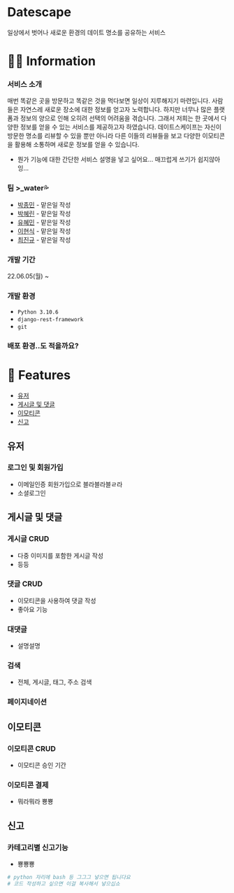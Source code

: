 # Datescape
일상에서 벗어나 새로운 환경의 데이트 명소를 공유하는 서비스

# 👨‍💻 Information
### 서비스 소개
매번 똑같은 곳을 방문하고 똑같은 것을 먹다보면 일상이 지루해지기 마련입니다. 사람들은 자연스레 새로운 장소에 대한 정보를 얻고자 노력합니다. 하지만 너무나 많은 플랫폼과 정보의 양으로 인해 오히려 선택의 어려움을 겪습니다. 그래서 저희는 한 곳에서 다양한 정보를 얻을 수 있는 서비스를 제공하고자 하였습니다.
데이트스케이프는 자신이 방문한 명소를 리뷰할 수 있을 뿐만 아니라 다른 이들의 리뷰들을 보고 다양한 이모티콘을 활용해 소통하며 새로운 정보를 얻을 수 있습니다.
+ 뭔가 기능에 대한 간단한 서비스 설명을 넣고 싶어요... 매끄럽게 쓰기가 쉽지않아잉...

### 팀 >_water💦
- [박종민](https://github.com/jmpop97) - 맡은일 작성
- [박혜린](https://github.com/HyerinPark1998) - 맡은일 작성
- [유혜민](https://github.com/Namunllvo) - 맡은일 작성
- [이현식](https://github.com/hyeon5819) - 맡은일 작성
- [최진규](https://github.com/kyuparfum) - 맡은일 작성

### 개발 기간
22.06.05(월) ~ 

### 개발 환경
- `Python 3.10.6`
- `django-rest-framework`
- `git`

### 배포 환경..도 적을까요?


# 📌 Features
- [유저](#유저)
- [게시글 및 댓글](#게시글-및-댓글)
- [이모티콘](#이모티콘)
- [신고](#신고)


## 유저
### 로그인 및 회원가입
- 이메일인증 회원가입으로 블라블라블ㄹ라
- 소셜로그인


## 게시글 및 댓글
### 게시글 CRUD
- 다중 이미지를 포함한 게시글 작성
- 등등

### 댓글 CRUD
- 이모티콘을 사용하여 댓글 작성
- 좋아요 기능

### 대댓글
- 설명설명

### 검색
- 전체, 게시글, 태그, 주소 검색

### 페이지네이션


## 이모티콘
### 이모티콘 CRUD
- 이모티콘 승인 기간

### 이모티콘 결제
- 뭐라뭐라 뿅뿅


## 신고
### 카테고리별 신고기능
- 뿅뿅뿅

```python
# python 자리에 bash 등 그그그 넣으면 됩니다요
# 코드 작성하고 싶으면 이걸 복사해서 넣으십쇼
```